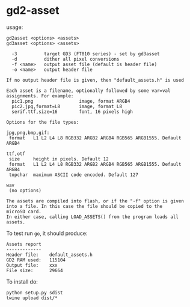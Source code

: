 # gd2-asset


usage:
    
    gd2asset <options> <assets>
    gd3asset <options> <assets>

      -3          target GD3 (FT810 series) - set by gd3asset
      -d          dither all pixel conversions
      -f <name>   output asset file (default is header file)
      -o <name>   output header file

    If no output header file is given, then "default_assets.h" is used

    Each asset is a filename, optionally followed by some var=val
    assignments. For example:
      pic1.png                 image, format ARGB4
      pic2.jpg,format=L8       image, format L8
      serif.ttf,size=16        font, 16 pixels high

    Options for the file types:

    jpg,png,bmp,gif:
     format   L1 L2 L4 L8 RGB332 ARGB2 ARGB4 RGB565 ARGB1555. Default ARGB4

    ttf,otf
     size     height in pixels. Default 12
     format   L1 L2 L4 L8 RGB332 ARGB2 ARGB4 RGB565 ARGB1555. Default ARGB4
     topchar  maximum ASCII code encoded. Default 127

    wav
     (no options)

    The assets are compiled into flash, or if the "-f" option is given
    into a file. In this case the file should be copied to the
    microSD card.
    In either case, calling LOAD_ASSETS() from the program loads all
    assets.

To test run `go`, it should produce:

    Assets report
    -------------
    Header file:    default_assets.h
    GD2 RAM used:   115104
    Output file:    xxx
    File size:      29664

To install do:

    python setup.py sdist
    twine upload dist/*

